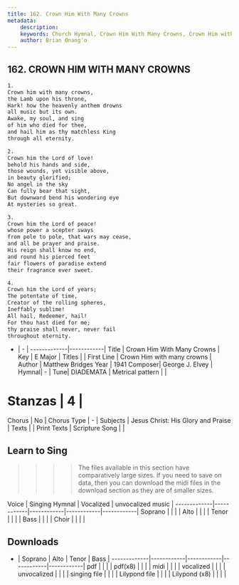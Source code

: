 ```yaml
---
title: 162. Crown Him With Many Crowns
metadata:
    description: 
    keywords: Church Hymnal, Crown Him With Many Crowns, Crown Him with many crowns , 
    author: Brian Onang'o
---
```



## 162. CROWN HIM WITH MANY CROWNS

```txt
1.
Crown him with many crowns,
the Lamb upon his throne,
Hark! how the heavenly anthem drowns
all music but its own.
Awake, my soul, and sing
of him who died for thee,
and hail him as thy matchless King
through all eternity.

2.
Crown him the Lord of love!
behold his hands and side,
those wounds, yet visible above,
in beauty glorified;
No angel in the sky
Can fully bear that sight,
But downward bend his wondering eye
At mysteries so great.

3.
Crown him the Lord of peace!
whose power a scepter sways
from pole to pole, that wars may cease,
and all be prayer and praise.
His reign shall know no end,
and round his pierced feet
fair flowers of paradise extend
their fragrance ever sweet.

4.
Crown him the Lord of years;
The potentate of time,
Creator of the rolling spheres,
Ineffably sublime!
All hail, Redeemer, hail!
For thou hast died for me;
thy praise shall never, never fail
throughout eternity.

```

- |   -  |
-------------|------------|
Title | Crown Him With Many Crowns |
Key | E Major |
Titles |  |
First Line | Crown Him with many crowns  |
Author | Matthew Bridges
Year | 1941
Composer| George J. Elvey |
Hymnal|  - |
Tune| DIADEMATA |
Metrical pattern | |
# Stanzas | 4 |
Chorus | No |
Chorus Type | - |
Subjects | Jesus Christ: His Glory and Praise |
Texts |  |
Print Texts | 
Scripture Song |  |
  
## Learn to Sing

>>>> The files available in this section have comparatively large sizes. If you need to save on data, then you can download the midi files in the download section as they are of smaller sizes.

Voice |  Singing Hymnal | Vocalized | unvocalized music |
-------------|------------|------------|------------|------------|
Soprano | | | |
Alto | | | |
Tenor | | | |
Bass | | | |
Choir | | | |

## Downloads

- |  Soprano | Alto | Tenor | Bass |
-------------|------------|------------|------------|------------|
pdf | | | |
pdf(x8) | | | |
midi | | | |
vocalized | | | |
unvocalized | | | |
singing file | | | |
Lilypond file | | | |
Lilypond (x8) | | | |
  